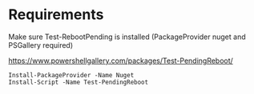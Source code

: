 # Requirements

Make sure Test-RebootPending is installed (PackageProvider nuget and PSGallery required)

https://www.powershellgallery.com/packages/Test-PendingReboot/

    Install-PackageProvider -Name Nuget
    Install-Script -Name Test-PendingReboot